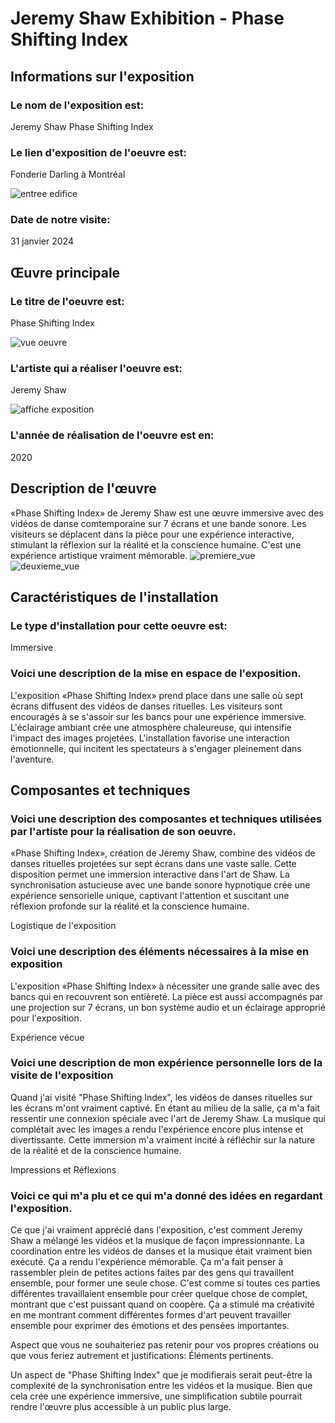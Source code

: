 # Jeremy Shaw Exhibition - Phase Shifting Index

<h2>Informations sur l'exposition</h2>

<h3> Le nom de l'exposition est: </h3>
  <p>Jeremy Shaw Phase Shifting Index</p>

  <h3> Le lien d'exposition de l'oeuvre est: </h3>
<p>Fonderie Darling à Montréal</p>

![entree edifice](medias/entree_edifice.png)

<h3>Date de notre visite:</h3>
<p>31 janvier 2024</p>

## Œuvre principale

<h3> Le titre de l'oeuvre est: </h3>
  <p> Phase Shifting Index </p>
  
![vue oeuvre](medias/vue_oeuvre.png)

<h3>L'artiste qui a réaliser l'oeuvre est:</h3>
  <p>Jeremy Shaw</p>

  ![affiche exposition](medias/affiche_exposition.png)

<h3>L'année de réalisation de l'oeuvre est en:</h3>
<p>2020</p>

## Description de l'œuvre

«Phase Shifting Index» de Jeremy Shaw est une œuvre immersive avec des vidéos de danse comtemporaine sur 7 écrans et une bande sonore. Les visiteurs se déplacent dans la pièce pour une expérience interactive, stimulant la réflexion sur la réalité et la conscience humaine. C'est une expérience artistique vraiment mémorable.
![premiere_vue](medias/premiere_vue.png)
![deuxieme_vue](medias/deuxieme_vue.png)

## Caractéristiques de l'installation

<h3> Le type d'installation pour cette oeuvre est: </h3>
  <p> Immersive </p>
   
<h3> Voici une description de la mise en espace de l'exposition. </h3> 

<p> L'exposition «Phase Shifting Index» prend place dans une salle où sept écrans diffusent des vidéos de danses rituelles. Les visiteurs sont encouragés à se s'assoir sur les bancs pour une expérience immersive. L'éclairage ambiant crée une atmosphère chaleureuse, qui intensifie l'impact des images projetées. L'installation favorise une interaction émotionnelle, qui incitent les spectateurs à s'engager pleinement dans l'aventure. </p>

## Composantes et techniques

<h3>Voici une description des composantes et techniques utilisées par l'artiste pour la réalisation de son oeuvre.</h3>

<p>«Phase Shifting Index», création de Jeremy Shaw, combine des vidéos de danses rituelles projetées sur sept écrans dans une vaste salle. Cette disposition permet une immersion interactive dans l'art de Shaw. La synchronisation astucieuse avec une bande sonore hypnotique crée une expérience sensorielle unique, captivant l'attention et suscitant une réflexion profonde sur la réalité et la conscience humaine.</p

## Logistique de l'exposition

<h3> Voici une description des éléments nécessaires à la mise en exposition </h3>

<p>L'exposition «Phase Shifting Index» à nécessiter une grande salle avec des bancs qui en recouvrent son entièreté. La pièce est aussi accompagnés par une projection sur 7 écrans, un bon système audio et un éclairage approprié pour l'exposition.</p

## Expérience vécue

<h3> Voici une description de mon expérience personnelle lors de la visite de l'exposition </h3>

<p> Quand j'ai visité "Phase Shifting Index", les vidéos de danses rituelles sur les écrans m'ont vraiment captivé. En étant au milieu de la salle, ça m'a fait ressentir une connexion spéciale avec l'art de Jeremy Shaw. La musique qui complétait avec les images a rendu l'expérience encore plus intense et divertissante. Cette immersion m'a vraiment incité à réfléchir sur la nature de la réalité et de la conscience humaine.</p

## Impressions et Réflexions

<h3> Voici ce qui m'a plu et ce qui m'a donné des idées en regardant l'exposition. </h3>

<p> Ce que j'ai vraiment apprécié dans l'exposition, c'est comment Jeremy Shaw a mélangé les vidéos et la musique de façon impressionnante. La coordination entre les vidéos de danses et la musique était vraiment bien exécuté. Ça a rendu l'expérience mémorable.
Ça m'a fait penser à rassembler plein de petites actions faites par des gens qui travaillent ensemble, pour former une seule chose. C'est comme si toutes ces parties différentes travaillaient ensemble pour créer quelque chose de complet, montrant que c'est puissant quand on coopère. Ça a stimulé ma créativité en me montrant comment différentes formes d'art peuvent travailler ensemble pour exprimer des émotions et des pensées importantes.</p

<h3> Aspect que vous ne souhaiteriez pas retenir pour vos propres créations ou que vous feriez autrement et justifications: Éléments pertinents. </h3> 


Un aspect de "Phase Shifting Index" que je modifierais serait peut-être la complexité de la synchronisation entre les vidéos et la musique. Bien que cela crée une expérience immersive, une simplification subtile pourrait rendre l'œuvre plus accessible à un public plus large.


